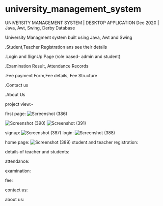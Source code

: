 # university_management_system

UNIVERSITY MANAGEMENT SYSTEM | DESKTOP 
APPLICATION
Dec 2020 | Java, Awt, Swing, Derby Database

University Managment system built using Java, Awt and Swing

.Student,Teacher Registration ans see their details

.Login and SignUp Page (role based- admin and student)

.Examination Result, Attendance Records

.Fee payment Form,Fee details, Fee Structure

.Contact us

.About Us

project view:-

first page:
![Screenshot (386)](https://user-images.githubusercontent.com/77569905/117696751-4d70e600-b1df-11eb-9f8d-ad1badc7b29e.png)



![Screenshot (390)](https://user-images.githubusercontent.com/77569905/117696797-5661b780-b1df-11eb-8c93-36706cc518de.png)
![Screenshot (391)](https://user-images.githubusercontent.com/77569905/117696804-595ca800-b1df-11eb-949f-4f9f387b51de.png)


signup:
![Screenshot (387)](https://user-images.githubusercontent.com/77569905/117696773-519d0380-b1df-11eb-88ae-7d6e22e73c20.png)
login:
![Screenshot (388)](https://user-images.githubusercontent.com/77569905/117696776-52ce3080-b1df-11eb-99f3-c5da944f3016.png)

home page:
![Screenshot (389)](https://user-images.githubusercontent.com/77569905/117696786-55308a80-b1df-11eb-97f2-96c216b2389f.png)
student and teacher registration:


details of teacher and students:


attendance:


examination:


fee:



contact us:

about us:

